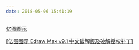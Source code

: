 ```yaml
---
date: 2018-05-06 15:41:19
---
```


[亿图图示](http://www.edrawsoft.cn/download-edrawmax.php)

[[亿图图示 Edraw Max v9.1 中文破解版及破解授权补丁]](http://www.yipojie.cn/684.html)